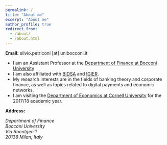 ```yaml
---
permalink: /
title: "About me"
excerpt: "About me"
author_profile: true
redirect_from: 
  - /about/
  - /about.html
---
```



**Email:** silvio.petriconi [at] unibocconi.it


 * I am an Assistant Professor at the [Department of Finance at Bocconi University](https://www.unibocconi.eu/wps/wcm/connect/Bocconi/SitoPubblico_EN/Navigation+Tree/Home/Faculty+and+Research/Departments/Finance/)
 * I am also affiliated with [BIDSA](http://www.bidsa.unibocconi.eu) and [IGIER](http://igier.unibocconi.it).
 * My research interests are in the fields of banking theory and corporate finance, as well as topics related to digital payments and economic networks.
 * I am visiting the [Department of Economics at Cornell University](https://economics.cornell.edu) for the 2017/18 academic year.

**Address:**  
<address>
Department of Finance <br> 
Bocconi University  <br>
Via Roentgen 1  <br>
20136 Milan, Italy  
</address>
